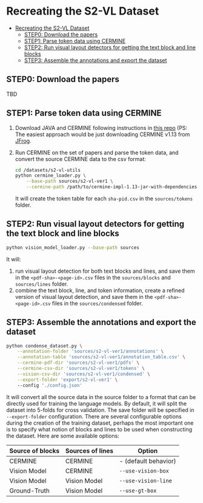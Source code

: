 # Recreating the S2-VL Dataset 

- [Recreating the S2-VL Dataset](#recreating-the-s2-vl-dataset)
  - [STEP0: Download the papers](#step0-download-the-papers)
  - [STEP1: Parse token data using CERMINE](#step1-parse-token-data-using-cermine)
  - [STEP2: Run visual layout detectors for getting the text block and line blocks](#step2-run-visual-layout-detectors-for-getting-the-text-block-and-line-blocks)
  - [STEP3: Assemble the annotations and export the dataset](#step3-assemble-the-annotations-and-export-the-dataset)

## STEP0: Download the papers 

TBD

## STEP1: Parse token data using CERMINE 

1. Download JAVA and CERMINE following instructions in [this repo](https://github.com/CeON/CERMINE#using-cermine) (PS: The easiest approach would be just downloading CERMINE v1.13 from [JFrog](http://maven.ceon.pl/artifactory/webapp/#/artifacts/browse/simple/General/kdd-releases/pl/edu/icm/cermine/cermine-impl). 


2. Run CERMINE on the set of papers and parse the token data, and convert the source CERMINE data to the csv format: 
    ```bash
    cd /datasets/s2-vl-utils
    python cermine_loader.py \
        --base-path sources/s2-vl-ver1 \
        --cermine-path /path/to/cermine-impl-1.13-jar-with-dependencies.jar
    ```
    It will create the token table for each `sha-pid.csv` in the `sources/tokens` folder. 

## STEP2: Run visual layout detectors for getting the text block and line blocks 

```bash
python vision_model_loader.py --base-path sources
```
It will:
1. run visual layout detection for both text blocks and lines, and save them in the `<pdf-sha>-<page-id>.csv` files in the `sources/blocks` and `sources/lines` folder. 
2. combine the text block, line, and token information, create a refined version of visual layout detection, and save them in the `<pdf-sha>-<page-id>.csv` files in the `sources/condensed` folder. 

## STEP3: Assemble the annotations and export the dataset 

```bash
python condense_dataset.py \
    --annotation-folder 'sources/s2-vl-ver1/annotations' \
    --annotation-table 'sources/s2-vl-ver1/annotation_table.csv' \
    --cermine-pdf-dir 'sources/s2-vl-ver1/pdfs' \
    --cermine-csv-dir 'sources/s2-vl-ver1/tokens' \
    --vision-csv-dir 'sources/s2-vl-ver1/condensed' \
    --export-folder 'export/s2-vl-ver1' \  
    --config './config.json' 
```

It will convert all the source data in the source folder to a format that can be directly used for training the language models. By default, it will split the dataset into 5-folds for cross validation. The save folder will be specified in `--export-folder` configuration. There are several configurable options during the creation of the training dataset, perhaps the most important one is to specify what notion of blocks and lines to be used when constructing the dataset. Here are some available options: 

| Source of blocks | Sources of lines | Option               |
| ---------------- | ---------------- | -------------------- |
| CERMINE          | CERMINE          | - (default behavior) |
| Vision Model     | CERMINE          | `--use-vision-box`   |
| Vision Model     | Vision Model     | `--use-vision-line`  |
| Ground-Truth     | Vision Model     | `--use-gt-box`       |